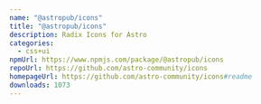 ```yaml
---
name: "@astropub/icons"
title: "@astropub/icons"
description: Radix Icons for Astro
categories:
  - css+ui
npmUrl: https://www.npmjs.com/package/@astropub/icons
repoUrl: https://github.com/astro-community/icons
homepageUrl: https://github.com/astro-community/icons#readme
downloads: 1073
---
```

